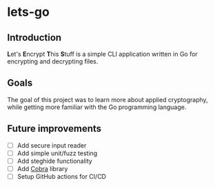 # lets-go

## Introduction
**L**et's **E**ncrypt **T**his **S**tuff is a simple CLI application written in Go for encrypting and decrypting files.

## Goals
The goal of this project was to learn more about applied cryptography, while getting more familiar with the Go programming language.

## Future improvements
- [ ] Add secure input reader
- [ ] Add simple unit/fuzz testing
- [ ] Add steghide functionality
- [ ] Add [Cobra](https://github.com/spf13/cobra) library
- [ ] Setup GitHub actions for CI/CD